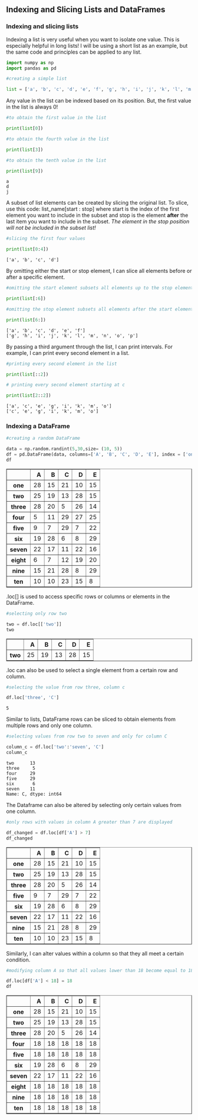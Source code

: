 ## Indexing and Slicing Lists and DataFrames

### Indexing and slicing lists


Indexing a list is very useful when you want to isolate one value. This is especially helpful in long lists! I will be using a short list as an example, but the same code and principles can be applied to any list.


```python
import numpy as np
import pandas as pd
```


```python
#creating a simple list

list = ['a', 'b', 'c', 'd', 'e', 'f', 'g', 'h', 'i', 'j', 'k', 'l', 'm', 'n', 'o', 'p']
```

Any value in the  list can be indexed based on its position. But, the first value in the list is always 0!



```python
#to obtain the first value in the list

print(list[0])

#to obtain the fourth value in the list

print(list[3])

#to obtain the tenth value in the list

print(list[9])
```

    a
    d
    j



A subset of list elements can be created by slicing the original list. To slice, use this code: list_name[start : stop] where start is the index of the first element you want to include in the subset and stop is the element **after** the last item you want to include in the subset. *The element in the stop position will not be included in the subset list!*


```python
#slicing the first four values 

print(list[0:4])
```

    ['a', 'b', 'c', 'd']


By omitting either the start or stop element, I can slice all elements before or after a specific element. 



```python
#omitting the start element subsets all elements up to the stop element specified

print(list[:6])

#omitting the stop element subsets all elements after the start element specified

print(list[6:])
```

    ['a', 'b', 'c', 'd', 'e', 'f']
    ['g', 'h', 'i', 'j', 'k', 'l', 'm', 'n', 'o', 'p']


By passing a third argument through the list, I can print intervals. For example, I can print every second element in a list.



```python
#printing every second element in the list

print(list[::2])

# printing every second element starting at c

print(list[2::2])
```

    ['a', 'c', 'e', 'g', 'i', 'k', 'm', 'o']
    ['c', 'e', 'g', 'i', 'k', 'm', 'o']


### Indexing a DataFrame 



```python
#creating a random DataFrame 

data = np.random.randint(5,30,size= (10, 5))
df = pd.DataFrame(data, columns=['A', 'B', 'C', 'D', 'E'], index = ['one', 'two', 'three', 'four', 'five', 'six', 'seven', 'eight', 'nine', 'ten'])
df
```




<table border="1" class="dataframe">
  <thead>
    <tr style="text-align: right;">
      <th></th>
      <th>A</th>
      <th>B</th>
      <th>C</th>
      <th>D</th>
      <th>E</th>
    </tr>
  </thead>
  <tbody>
    <tr>
      <th>one</th>
      <td>28</td>
      <td>15</td>
      <td>21</td>
      <td>10</td>
      <td>15</td>
    </tr>
    <tr>
      <th>two</th>
      <td>25</td>
      <td>19</td>
      <td>13</td>
      <td>28</td>
      <td>15</td>
    </tr>
    <tr>
      <th>three</th>
      <td>28</td>
      <td>20</td>
      <td>5</td>
      <td>26</td>
      <td>14</td>
    </tr>
    <tr>
      <th>four</th>
      <td>5</td>
      <td>11</td>
      <td>29</td>
      <td>27</td>
      <td>25</td>
    </tr>
    <tr>
      <th>five</th>
      <td>9</td>
      <td>7</td>
      <td>29</td>
      <td>7</td>
      <td>22</td>
    </tr>
    <tr>
      <th>six</th>
      <td>19</td>
      <td>28</td>
      <td>6</td>
      <td>8</td>
      <td>29</td>
    </tr>
    <tr>
      <th>seven</th>
      <td>22</td>
      <td>17</td>
      <td>11</td>
      <td>22</td>
      <td>16</td>
    </tr>
    <tr>
      <th>eight</th>
      <td>6</td>
      <td>7</td>
      <td>12</td>
      <td>19</td>
      <td>20</td>
    </tr>
    <tr>
      <th>nine</th>
      <td>15</td>
      <td>21</td>
      <td>28</td>
      <td>8</td>
      <td>29</td>
    </tr>
    <tr>
      <th>ten</th>
      <td>10</td>
      <td>10</td>
      <td>23</td>
      <td>15</td>
      <td>8</td>
    </tr>
  </tbody>
</table>



.loc[] is used to access specific rows or columns or elements in the DataFrame.


```python
#selecting only row two

two = df.loc[['two']]
two
```





<table border="1" class="dataframe">
  <thead>
    <tr style="text-align: right;">
      <th></th>
      <th>A</th>
      <th>B</th>
      <th>C</th>
      <th>D</th>
      <th>E</th>
    </tr>
  </thead>
  <tbody>
    <tr>
      <th>two</th>
      <td>25</td>
      <td>19</td>
      <td>13</td>
      <td>28</td>
      <td>15</td>
    </tr>
  </tbody>
</table>



.loc can also be used to select a single element from a certain row and column.


```python
#selecting the value from row three, column c

df.loc['three', 'C']
```




    5



Similar to lists, DataFrame rows can be sliced to obtain elements from multiple rows and only one column.



```python
#selecting values from row two to seven and only for column C

column_c = df.loc['two':'seven', 'C']
column_c
```




    two      13
    three     5
    four     29
    five     29
    six       6
    seven    11
    Name: C, dtype: int64



The Dataframe can also be altered by selecting only certain values from one column.



```python
#only rows with values in column A greater than 7 are displayed

df_changed = df.loc[df['A'] > 7]
df_changed
```





<table border="1" class="dataframe">
  <thead>
    <tr style="text-align: right;">
      <th></th>
      <th>A</th>
      <th>B</th>
      <th>C</th>
      <th>D</th>
      <th>E</th>
    </tr>
  </thead>
  <tbody>
    <tr>
      <th>one</th>
      <td>28</td>
      <td>15</td>
      <td>21</td>
      <td>10</td>
      <td>15</td>
    </tr>
    <tr>
      <th>two</th>
      <td>25</td>
      <td>19</td>
      <td>13</td>
      <td>28</td>
      <td>15</td>
    </tr>
    <tr>
      <th>three</th>
      <td>28</td>
      <td>20</td>
      <td>5</td>
      <td>26</td>
      <td>14</td>
    </tr>
    <tr>
      <th>five</th>
      <td>9</td>
      <td>7</td>
      <td>29</td>
      <td>7</td>
      <td>22</td>
    </tr>
    <tr>
      <th>six</th>
      <td>19</td>
      <td>28</td>
      <td>6</td>
      <td>8</td>
      <td>29</td>
    </tr>
    <tr>
      <th>seven</th>
      <td>22</td>
      <td>17</td>
      <td>11</td>
      <td>22</td>
      <td>16</td>
    </tr>
    <tr>
      <th>nine</th>
      <td>15</td>
      <td>21</td>
      <td>28</td>
      <td>8</td>
      <td>29</td>
    </tr>
    <tr>
      <th>ten</th>
      <td>10</td>
      <td>10</td>
      <td>23</td>
      <td>15</td>
      <td>8</td>
    </tr>
  </tbody>
</table>



Similarly, I can alter values within a column so that they all meet a certain condition.



```python
#modifying column A so that all values lower than 18 become equal to 18

df.loc[df['A'] < 18] = 18
df
```



<table border="1" class="dataframe">
  <thead>
    <tr style="text-align: right;">
      <th></th>
      <th>A</th>
      <th>B</th>
      <th>C</th>
      <th>D</th>
      <th>E</th>
    </tr>
  </thead>
  <tbody>
    <tr>
      <th>one</th>
      <td>28</td>
      <td>15</td>
      <td>21</td>
      <td>10</td>
      <td>15</td>
    </tr>
    <tr>
      <th>two</th>
      <td>25</td>
      <td>19</td>
      <td>13</td>
      <td>28</td>
      <td>15</td>
    </tr>
    <tr>
      <th>three</th>
      <td>28</td>
      <td>20</td>
      <td>5</td>
      <td>26</td>
      <td>14</td>
    </tr>
    <tr>
      <th>four</th>
      <td>18</td>
      <td>18</td>
      <td>18</td>
      <td>18</td>
      <td>18</td>
    </tr>
    <tr>
      <th>five</th>
      <td>18</td>
      <td>18</td>
      <td>18</td>
      <td>18</td>
      <td>18</td>
    </tr>
    <tr>
      <th>six</th>
      <td>19</td>
      <td>28</td>
      <td>6</td>
      <td>8</td>
      <td>29</td>
    </tr>
    <tr>
      <th>seven</th>
      <td>22</td>
      <td>17</td>
      <td>11</td>
      <td>22</td>
      <td>16</td>
    </tr>
    <tr>
      <th>eight</th>
      <td>18</td>
      <td>18</td>
      <td>18</td>
      <td>18</td>
      <td>18</td>
    </tr>
    <tr>
      <th>nine</th>
      <td>18</td>
      <td>18</td>
      <td>18</td>
      <td>18</td>
      <td>18</td>
    </tr>
    <tr>
      <th>ten</th>
      <td>18</td>
      <td>18</td>
      <td>18</td>
      <td>18</td>
      <td>18</td>
    </tr>
  </tbody>
</table>


